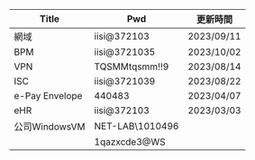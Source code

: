 
| Title          | Pwd             | 更新時間   |
| -------------- | --------------- | ---------- |
| 網域           | iisi@372103    | 2023/09/11 |
| BPM            | iisi@3721035    | 2023/10/02 |
| VPN            | TQSMMtqsmm!!9   | 2023/08/14 |
| ISC            | iisi@3721039    | 2023/08/22 |
| e-Pay Envelope | 440483          | 2023/04/07 |
| eHR            | iisi@372103     | 2023/03/03 |
| 公司WindowsVM  | NET-LAB\1010496 |            |
|                | 1qazxcde3@WS    |            |


